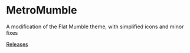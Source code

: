 # MetroMumble

A modification of the Flat Mumble theme, with simplified icons and minor fixes

[Releases](https://github.com/xPoke/MetroMumble/releases)